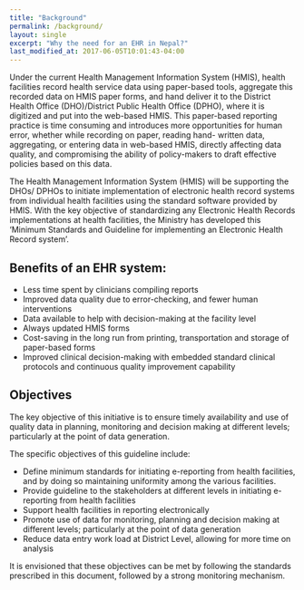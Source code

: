 ```yaml
---
title: "Background"
permalink: /background/
layout: single
excerpt: "Why the need for an EHR in Nepal?"
last_modified_at: 2017-06-05T10:01:43-04:00
---
```


Under the current Health Management Information System (HMIS), health facilities record health service data using paper-based tools, aggregate this recorded data on HMIS paper forms, and hand deliver it to the District Health Office (DHO)/District Public Health Office (DPHO), where it is digitized and put into the web-based HMIS. This paper-based reporting practice is time consuming and introduces more opportunities for human error, whether while recording on paper, reading hand- written data, aggregating, or entering data in web-based HMIS, directly affecting data quality, and compromising the ability of policy-makers to draft effective policies based on this data.

The Health Management Information System (HMIS) will be supporting the DHOs/ DPHOs to initiate implementation of electronic health record systems from individual health facilities using the standard software provided by HMIS. With the key objective of standardizing any Electronic Health Records implementations at health facilities, the Ministry has developed this ‘Minimum Standards and Guideline for implementing an Electronic Health Record system’.

## Benefits of an EHR system:
* Less time spent by clinicians compiling reports
* Improved data quality due to error-checking, and fewer human interventions
* Data available to help with decision-making at the facility level
* Always updated HMIS forms
* Cost-saving in the long run from printing, transportation and storage of paper-based forms
* Improved clinical decision-making with embedded standard clinical protocols and continuous quality improvement capability

## Objectives
The key objective of this initiative is to ensure timely availability and use of quality data in planning, monitoring and decision making at different levels; particularly at the point of data generation.

The specific objectives of this guideline include:
* Define minimum standards for initiating e-reporting from health facilities, and by doing so maintaining uniformity among the various facilities.
* Provide guideline to the stakeholders at different levels in initiating e-reporting from health facilities
* Support health facilities in reporting electronically
* Promote use of data for monitoring, planning and decision making at different levels; particularly at the point of data generation
* Reduce data entry work load at District Level, allowing for more time on analysis

It is envisioned that these objectives can be met by following the standards prescribed in this document, followed by a strong monitoring mechanism.